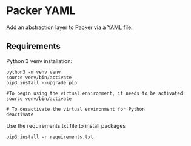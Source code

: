 # Packer YAML

Add an abstraction layer to Packer via a YAML file.

## Requirements
Python 3 venv installation:

```
python3 -m venv venv
source venv/bin/activate
pip3 install --upgrade pip
```


```
#To begin using the virtual environment, it needs to be activated:
source venv/bin/activate
```

```
# To desactivate the virtual environment for Python
deactivate
```

Use the requirements.txt file to install packages
```
pip3 install -r requirements.txt
```